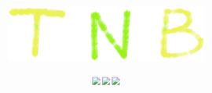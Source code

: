 <div style="text-align:center;margin-bottom:30px">
    <img src="./logo.png" style="width:400px">
</div>

<p align="center">
    <img src="https://img.shields.io/node/v/tnb-cli">
    <img src="https://img.shields.io/npm/v/tnb-cli">
    <img src="https://img.shields.io/github/last-commit/TrickyPi/t-cli">
</p>


